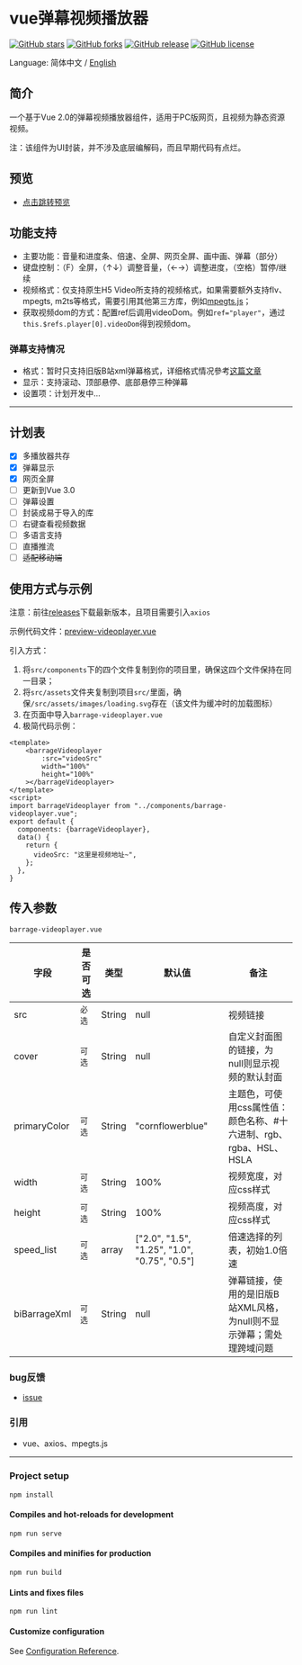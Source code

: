 # vue弹幕视频播放器
[![GitHub stars](https://img.shields.io/github/stars/yleencc/vue-barrage-videoplayer)](https://github.com/yleencc/vue-barrage-videoplayer/stargazers)
[![GitHub forks](https://img.shields.io/github/forks/yleencc/vue-barrage-videoplayer)](https://github.com/yleencc/vue-barrage-videoplayer/network)
[![GitHub release](https://img.shields.io/github/v/release/yleencc/vue-barrage-videoplayer?include_prereleases)](https://github.com/yleencc/vue-barrage-videoplayer/releases)
[![GitHub license](https://img.shields.io/github/license/yleencc/vue-barrage-videoplayer)](https://github.com/yleencc/vue-barrage-videoplayer/blob/master/LICENSE)

Language: 简体中文 / [English](https://github.com/yleencc/vue-barrage-videoplayer/blob/master/README_EN.md)
 
## 简介
一个基于Vue 2.0的弹幕视频播放器组件，适用于PC版网页，且视频为静态资源视频。

注：该组件为UI封装，并不涉及底层编解码，而且早期代码有点烂。

## 预览
- [点击跳转预览](https://yleen.cc/files/works/barrage-video-player/)

## 功能支持
- 主要功能：音量和进度条、倍速、全屏、网页全屏、画中画、弹幕（部分）
- 键盘控制：（F）全屏，（↑↓）调整音量，（←→）调整进度，（空格）暂停/继续
- 视频格式：仅支持原生H5 Video所支持的视频格式，如果需要额外支持flv、mpegts, m2ts等格式，需要引用其他第三方库，例如[mpegts.js](https://github.com/xqq/mpegts.js)；
- 获取视频dom的方式：配置ref后调用videoDom。例如`ref="player"`，通过`this.$refs.player[0].videoDom`得到视频dom。

### 弹幕支持情况
- 格式：暂时只支持旧版B站xml弹幕格式，详细格式情况參考[这篇文章](https://blog.csdn.net/Enderman_xiaohei/article/details/86659064)
- 显示：支持滚动、顶部悬停、底部悬停三种弹幕
- 设置项：计划开发中...

---

## 计划表
- [X] 多播放器共存
- [X] 弹幕显示
- [X] 网页全屏
- [ ] 更新到Vue 3.0
- [ ] 弹幕设置
- [ ] 封装成易于导入的库
- [ ] 右键查看视频数据
- [ ] 多语言支持
- [ ] 直播推流
- [ ] ~~适配移动端~~

## 使用方式与示例
注意：前往[releases](https://github.com/yleencc/vue-barrage-videoplayer/releases)下载最新版本，且项目需要引入`axios`

示例代码文件：[preview-videoplayer.vue](https://github.com/yleencc/vue-barrage-videoplayer/blob/master/src/views/preview-simple.vue) 

引入方式：
1. 将`src/components`下的四个文件复制到你的项目里，确保这四个文件保持在同一目录；
2. 将`src/assets`文件夹复制到项目`src/`里面，确保`/src/assets/images/loading.svg`存在（该文件为缓冲时的加载图标）
3. 在页面中导入`barrage-videoplayer.vue`
4. 极简代码示例：
``` vue
<template>
    <barrageVideoplayer
        :src="videoSrc"
        width="100%"
        height="100%"
    ></barrageVideoplayer>
</template>
<script>
import barrageVideoplayer from "../components/barrage-videoplayer.vue";
export default {
  components: {barrageVideoplayer},
  data() {
    return {
      videoSrc: "这里是视频地址~",
    };
  },
}
```

## 传入参数
`barrage-videoplayer.vue`

| 字段 | 是否可选 | 类型 | 默认值 | 备注 |
|---|---|---|---|---|
| src | `必选` | String | null | 视频链接 |
| cover | `可选` | String | null | 自定义封面图的链接，为null则显示视频的默认封面 |
| primaryColor | `可选` | String | "cornflowerblue" | 主题色，可使用css属性值：颜色名称、#十六进制、rgb、rgba、HSL、HSLA |
| width | `可选` | String | 100% | 视频宽度，对应css样式 |
| height | `可选` | String | 100% | 视频高度，对应css样式 |
| speed_list | `可选` | array | ["2.0", "1.5", "1.25", "1.0", "0.75", "0.5"]  | 倍速选择的列表，初始1.0倍速 |
| biBarrageXml | `可选` | String | null | 弹幕链接，使用的是旧版B站XML风格，为null则不显示弹幕；需处理跨域问题 |


### bug反馈
- [issue](https://github.com/yleencc/vue-barrage-videoplayer/issues)

### 引用
- vue、axios、mpegts.js

---

### Project setup
```
npm install
```

#### Compiles and hot-reloads for development
```
npm run serve
```

#### Compiles and minifies for production
```
npm run build
```

#### Lints and fixes files
```
npm run lint
```

#### Customize configuration
See [Configuration Reference](https://cli.vuejs.org/config/).
